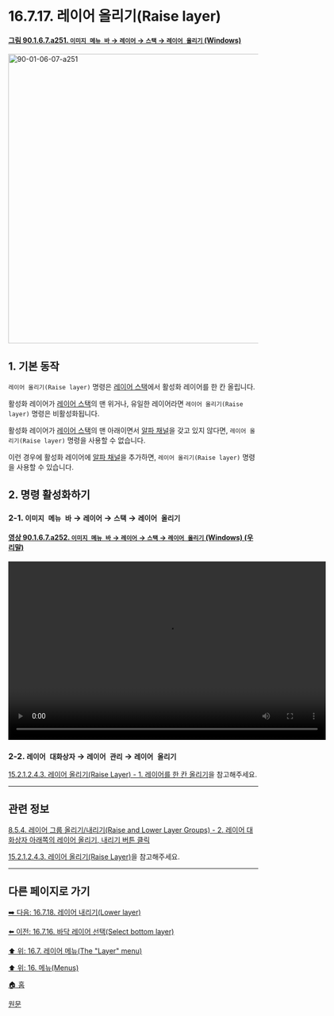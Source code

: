 # 16.7.17. 레이어 올리기(Raise layer)

<a id="90-01-06-07-a251"></a>

#### [그림 90.1.6.7.a251. `이미지 메뉴 바` → `레이어` → `스택` → `레이어 올리기` (Windows)](./90-01-06-07-stack.md#90-01-06-07-a251)
<img width="780" height="584" alt="90-01-06-07-a251" src="https://github.com/user-attachments/assets/c2540514-1d18-4aac-accc-40d196da898f" />

<a id="16-07-17-s1"></a>

## 1. 기본 동작
`레이어 올리기(Raise layer)` 명령은 [레이어 스택](./19-glossaryx-layer_stack.md)에서 활성화 레이어를 한 칸 올립니다.

활성화 레이어가 [레이어 스택](./19-glossaryx-layer_stack.md)의 맨 위거나, 유일한 레이어라면 `레이어 올리기(Raise layer)` 명령은 비활성화됩니다.

활성화 레이어가 [레이어 스택](./19-glossaryx-layer_stack.md)의 맨 아래이면서 [알파 채널](./19-glossaryx-alpha_channel.md)을 갖고 있지 않다면, `레이어 올리기(Raise layer)` 명령을 사용할 수 없습니다.

이런 경우에 활성화 레이어에 [알파 채널](./19-glossaryx-alpha_channel.md)을 추가하면, `레이어 올리기(Raise layer)` 명령을 사용할 수 있습니다.

<a id="16-07-17-s2"></a>

## 2. 명령 활성화하기

<a id="16-07-17-s2-01"></a>

### 2-1. `이미지 메뉴 바` → `레이어` → `스택` → `레이어 올리기`

<a id="90-01-06-07-a252"></a>

#### [영상 90.1.6.7.a252. `이미지 메뉴 바` → `레이어` → `스택` → `레이어 올리기` (Windows) (우리말)](./90-01-06-07-stack.md#90-01-06-07-a252)
<video controls="controls" width="640" height="360" src="https://github.com/user-attachments/assets/96fc693b-480c-449c-906a-9296643ce2c4"></video>

<a id="16-07-17-s2-02"></a>

### 2-2. `레이어 대화상자` → `레이어 관리` → `레이어 올리기`
[15.2.1.2.4.3. 레이어 올리기(Raise Layer) - 1. 레이어를 한 칸 올리기](./15-02-01-02-04-03-raise_layer.md#15-02-01-02-04-03-s1)을 참고해주세요.

***

## 관련 정보

[8.5.4. 레이어 그룹 올리기/내리기(Raise and Lower Layer Groups) - 2. 레이어 대화상자 아래쪽의 레이어 올리기, 내리기 버튼 클릭](./08-05-04-raise_n_lower_layer_groups.md#08-05-04-s2)

[15.2.1.2.4.3. 레이어 올리기(Raise Layer)](./15-02-01-02-04-03-raise_layer.md)을 참고해주세요.

***

## 다른 페이지로 가기

[➡️ 다음: 16.7.18. 레이어 내리기(Lower layer)](./16-07-18-lower-layer.md)

[⬅️ 이전: 16.7.16. 바닥 레이어 선택(Select bottom layer)](./16-07-16-select-bottom-layer.md)

[⬆️ 위: 16.7. 레이어 메뉴(The "Layer" menu)](./16-07-00-the-layer-menu.md)

[⬆️ 위: 16. 메뉴(Menus)](./16-00-menus.md)

[🏠 홈](./00-home.md)

[원문](https://docs.gimp.org/2.10/ko/gimp-layer-raise.html)